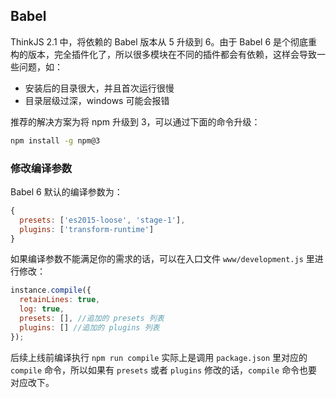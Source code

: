 ## Babel

ThinkJS 2.1 中，将依赖的 Babel 版本从 5 升级到 6。由于 Babel 6 是个彻底重构的版本，完全插件化了，所以很多模块在不同的插件都会有依赖，这样会导致一些问题，如：

* 安装后的目录很大，并且首次运行很慢
* 目录层级过深，windows 可能会报错

推荐的解决方案为将 npm 升级到 3，可以通过下面的命令升级：

```sh
npm install -g npm@3
```

### 修改编译参数

Babel 6 默认的编译参数为：

```js
{
  presets: ['es2015-loose', 'stage-1'],
  plugins: ['transform-runtime']
}
```

如果编译参数不能满足你的需求的话，可以在入口文件 `www/development.js` 里进行修改：

```js
instance.compile({
  retainLines: true, 
  log: true,
  presets: [], //追加的 presets 列表
  plugins: [] //追加的 plugins 列表
});
```

后续上线前编译执行 `npm run compile` 实际上是调用 `package.json` 里对应的 `compile` 命令，所以如果有 `presets` 或者 `plugins` 修改的话，`compile` 命令也要对应改下。
